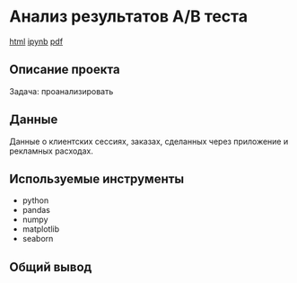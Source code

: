# Анализ результатов А/В теста
[html](https://github.com/zimiap/Portfolio/blob/main/) [ipynb](https://github.com/zimiap/Portfolio/) [pdf](https://github.com/zimiap/Portfolio/blob/main/)
## Описание проекта
Задача: проанализировать 

## Данные
Данные о клиентских сессиях, заказах, сделанных через приложение и рекламных расходах.

## Используемые инструменты
- python
- pandas
- numpy
- matplotlib
- seaborn

## Общий вывод
